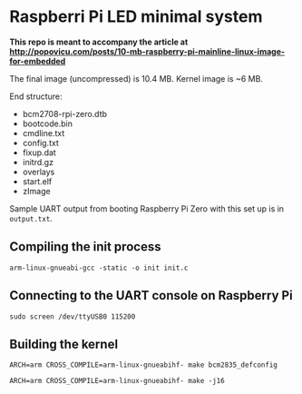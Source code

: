 # Raspberri Pi LED minimal system

**This repo is meant to accompany the article at http://popovicu.com/posts/10-mb-raspberry-pi-mainline-linux-image-for-embedded**

The final image (uncompressed) is 10.4 MB. Kernel image is ~6 MB.

End structure:
* bcm2708-rpi-zero.dtb
* bootcode.bin
* cmdline.txt
* config.txt
* fixup.dat
* initrd.gz
* overlays
* start.elf
* zImage

Sample UART output from booting Raspberry Pi Zero with this set up is in `output.txt`.

## Compiling the init process

```
arm-linux-gnueabi-gcc -static -o init init.c
```

## Connecting to the UART console on Raspberry Pi

```
sudo screen /dev/ttyUSB0 115200
```

## Building the kernel

```
ARCH=arm CROSS_COMPILE=arm-linux-gnueabihf- make bcm2835_defconfig
```

```
ARCH=arm CROSS_COMPILE=arm-linux-gnueabihf- make -j16
```